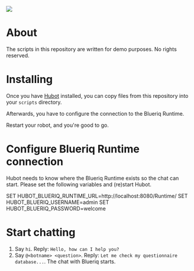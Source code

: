 [![][logo]][website] 

# About

The scripts in this repository are written for demo purposes. No rights reserved.

# Installing

Once you have [Hubot](https://hubot.github.com/) installed, you can copy 
files from this repository into your `scripts` directory. 

Afterwards, you have to configure the connection to the Blueriq Runtime.

Restart your robot, and you're good to go.

# Configure Blueriq Runtime connection

Hubot needs to know where the Blueriq Runtime exists so the chat can start. 
Please set the following variables and (re)start Hubot. 

SET HUBOT_BLUERIQ_RUNTIME_URL=http://localhost:8080/Runtime/
SET HUBOT_BLUERIQ_USERNAME=admin
SET HUBOT_BLUERIQ_PASSWORD=welcome

# Start chatting

1. Say `hi`. Reply: `Hello, how can I help you?`
2. Say `@<botname> <question>`. Reply: `Let me check my questionnaire database...`. The chat with Blueriq starts.

[logo]: https://www.blueriq.com/wp-content/themes/blueriq_src/assets/images/blueriq_logo.png
[website]: http://www.blueriq.com